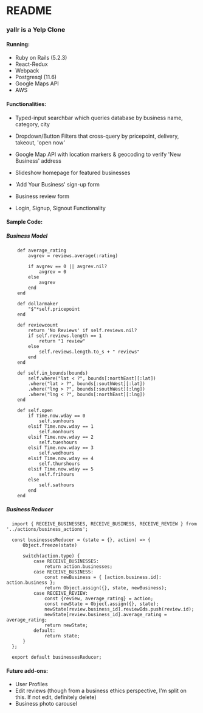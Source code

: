 # README

### yallr is a Yelp Clone

#### Running:
* Ruby on Rails (5.2.3)
* React-Redux 
* Webpack
* Postgresql (11.6)
* Google Maps API
* AWS

#### Functionalities: 
* Typed-input searchbar which queries database by business name, category, city
* Dropdown/Button Filters that cross-query by pricepoint, delivery, takeout, 'open now'
* Google Map API with location markers & geocoding to verify 'New Business' address
* Slideshow homepage for featured businesses

* 'Add Your Business' sign-up form
* Business review form
* Login, Signup, Signout Functionality

#### Sample Code:
  ##### Business Model
  
        def average_rating
            avgrev = reviews.average(:rating)
            
            if avgrev == 0 || avgrev.nil?
                avgrev = 0
            else
                avgrev 
            end
        end

        def dollarmaker
            "$"*self.pricepoint
        end

        def reviewcount
            return 'No Reviews' if self.reviews.nil?
            if self.reviews.length == 1
                return "1 review"
            else
                self.reviews.length.to_s + " reviews"
            end
        end

        def self.in_bounds(bounds)
            self.where("lat < ?", bounds[:northEast][:lat])
            .where("lat > ?", bounds[:southWest][:lat])
            .where("lng > ?", bounds[:southWest][:lng])
            .where("lng < ?", bounds[:northEast][:lng])
        end

        def self.open           
            if Time.now.wday == 0
                self.sunhours
            elsif Time.now.wday == 1
                self.monhours
            elsif Time.now.wday == 2
                self.tueshours
            elsif Time.now.wday == 3
                self.wedhours
            elsif Time.now.wday == 4
                self.thurshours
            elsif Time.now.wday == 5
                self.frihours
            else
                self.sathours
            end
        end
        
  ##### Business Reducer

      import { RECEIVE_BUSINESSES, RECEIVE_BUSINESS, RECEIVE_REVIEW } from '../actions/business_actions';

      const businessesReducer = (state = {}, action) => {
          Object.freeze(state)

          switch(action.type) {
              case RECEIVE_BUSINESSES:
                  return action.businesses;
              case RECEIVE_BUSINESS:
                  const newBusiness = { [action.business.id]: action.business };
                  return Object.assign({}, state, newBusiness);
              case RECEIVE_REVIEW:
                  const {review, average_rating} = action;
                  const newState = Object.assign({}, state);
                  newState[review.business_id].reviewIds.push(review.id);
                  newState[review.business_id].average_rating = average_rating;
                  return newState;
              default:
                  return state;
          }
      };

      export default businessesReducer;

#### Future add-ons:
* User Profiles
* Edit reviews (though from a business ethics perspective, I'm split on this. If not edit, definitely delete)
* Business photo carousel
